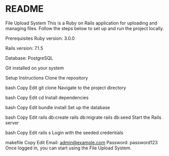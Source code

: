 # README

File Upload System
This is a Ruby on Rails application for uploading and managing files.
Follow the steps below to set up and run the project locally.

Prerequisites
Ruby version: 3.0.0

Rails version: 7.1.5

Database: PostgreSQL

Git installed on your system

Setup Instructions
Clone the repository

bash
Copy
Edit
git clone <repository-link>
Navigate to the project directory

bash
Copy
Edit
cd <project-folder>
Install dependencies

bash
Copy
Edit
bundle install
Set up the database

bash
Copy
Edit
rails db:create
rails db:migrate
rails db:seed
Start the Rails server

bash
Copy
Edit
rails s
Login with the seeded credentials

makefile
Copy
Edit
Email:    admin@example.com
Password: password123
Once logged in, you can start using the File Upload System.
